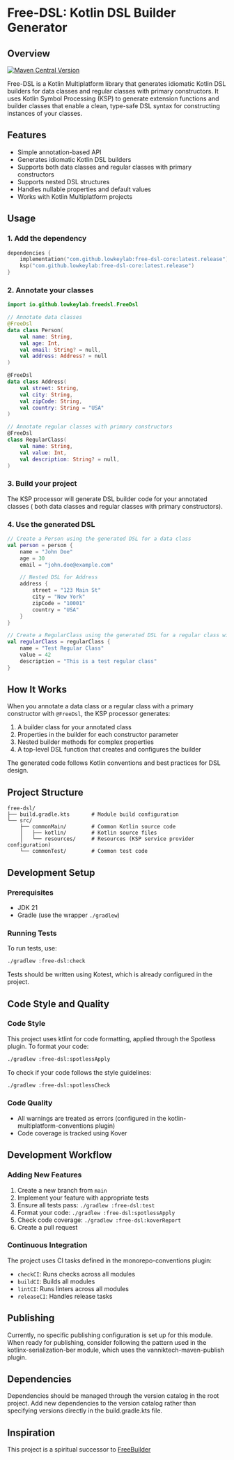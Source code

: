 # Free-DSL: Kotlin DSL Builder Generator

## Overview

[![Maven Central Version](https://img.shields.io/maven-central/v/io.github.lowkeylab/free-dsl-core)](https://central.sonatype.com/artifact/io.github.lowkeylab/free-dsl-core)

Free-DSL is a Kotlin Multiplatform library that generates idiomatic Kotlin DSL
builders for data classes and regular classes with primary constructors.
It uses Kotlin Symbol Processing (KSP) to generate extension functions and
builder classes that enable
a clean, type-safe DSL syntax for constructing instances of your classes.

## Features

- Simple annotation-based API
- Generates idiomatic Kotlin DSL builders
- Supports both data classes and regular classes with primary constructors
- Supports nested DSL structures
- Handles nullable properties and default values
- Works with Kotlin Multiplatform projects

## Usage

### 1. Add the dependency

```kotlin
dependencies {
    implementation("com.github.lowkeylab:free-dsl-core:latest.release")
    ksp("com.github.lowkeylab:free-dsl-core:latest.release")
}
```

### 2. Annotate your classes

```kotlin
import io.github.lowkeylab.freedsl.FreeDsl

// Annotate data classes
@FreeDsl
data class Person(
    val name: String,
    val age: Int,
    val email: String? = null,
    val address: Address? = null
)

@FreeDsl
data class Address(
    val street: String,
    val city: String,
    val zipCode: String,
    val country: String = "USA"
)

// Annotate regular classes with primary constructors
@FreeDsl
class RegularClass(
    val name: String,
    val value: Int,
    val description: String? = null,
)
```

### 3. Build your project

The KSP processor will generate DSL builder code for your annotated classes (
both data classes and regular classes with primary constructors).

### 4. Use the generated DSL

```kotlin
// Create a Person using the generated DSL for a data class
val person = person {
    name = "John Doe"
    age = 30
    email = "john.doe@example.com"

    // Nested DSL for Address
    address {
        street = "123 Main St"
        city = "New York"
        zipCode = "10001"
        country = "USA"
    }
}

// Create a RegularClass using the generated DSL for a regular class with a primary constructor
val regularClass = regularClass {
    name = "Test Regular Class"
    value = 42
    description = "This is a test regular class"
}
```

## How It Works

When you annotate a data class or a regular class with a primary constructor
with `@FreeDsl`, the KSP processor generates:

1. A builder class for your annotated class
2. Properties in the builder for each constructor parameter
3. Nested builder methods for complex properties
4. A top-level DSL function that creates and configures the builder

The generated code follows Kotlin conventions and best practices for DSL design.

## Project Structure

```text
free-dsl/
├── build.gradle.kts       # Module build configuration
└── src/
    ├── commonMain/        # Common Kotlin source code
    │   ├── kotlin/        # Kotlin source files
    │   └── resources/     # Resources (KSP service provider configuration)
    └── commonTest/        # Common test code
```

## Development Setup

### Prerequisites

- JDK 21
- Gradle (use the wrapper `./gradlew`)

### Running Tests

To run tests, use:

```bash
./gradlew :free-dsl:check
```

Tests should be written using Kotest, which is already configured in the
project.

## Code Style and Quality

### Code Style

This project uses ktlint for code formatting, applied through the Spotless
plugin. To format your code:

```bash
./gradlew :free-dsl:spotlessApply
```

To check if your code follows the style guidelines:

```bash
./gradlew :free-dsl:spotlessCheck
```

### Code Quality

- All warnings are treated as errors (configured in the
  kotlin-multiplatform-conventions plugin)
- Code coverage is tracked using Kover

## Development Workflow

### Adding New Features

1. Create a new branch from `main`
2. Implement your feature with appropriate tests
3. Ensure all tests pass: `./gradlew :free-dsl:test`
4. Format your code: `./gradlew :free-dsl:spotlessApply`
5. Check code coverage: `./gradlew :free-dsl:koverReport`
6. Create a pull request

### Continuous Integration

The project uses CI tasks defined in the monorepo-conventions plugin:

- `checkCI`: Runs checks across all modules
- `buildCI`: Builds all modules
- `lintCI`: Runs linters across all modules
- `releaseCI`: Handles release tasks

## Publishing

Currently, no specific publishing configuration is set up for this module. When
ready for publishing, consider following the pattern used in the
kotlinx-serialization-ber module, which uses the vanniktech-maven-publish
plugin.

## Dependencies

Dependencies should be managed through the version catalog in the root project.
Add new dependencies to the version catalog rather than specifying versions
directly in the build.gradle.kts file.

## Inspiration

This project is a spiritual successor
to [FreeBuilder](https://github.com/inferred/FreeBuilder)
